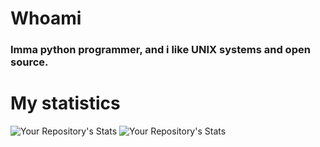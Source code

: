 # Whoami
### Imma python programmer, and i like UNIX systems and open source.

# My statistics
![Your Repository's Stats](https://github-readme-stats.vercel.app/api?username=Py-GNU-Unix&show_icons=true) ![Your Repository's Stats](https://github-readme-stats.vercel.app/api/top-langs/?username=Py-GNU-Unix&theme=blue-green)

